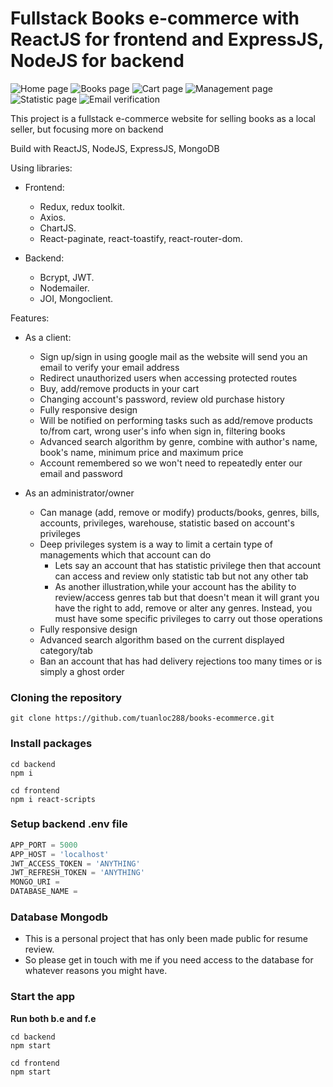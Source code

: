 # Fullstack Books e-commerce with ReactJS for frontend and ExpressJS, NodeJS for backend 

![Home page](https://res.cloudinary.com/dbiliw2ja/image/upload/v1689412094/homePage_i4et7t.png)
![Books page](https://res.cloudinary.com/dbiliw2ja/image/upload/v1689412096/productPage_xmged6.png)
![Cart page](https://res.cloudinary.com/dbiliw2ja/image/upload/v1689412094/cartPage_fun738.png)
![Management page](https://res.cloudinary.com/dbiliw2ja/image/upload/v1689412094/managementPage_ifdwto.png)
![Statistic page](https://res.cloudinary.com/dbiliw2ja/image/upload/v1689412095/statisticPage_b0n7op.png)
![Email verification](https://res.cloudinary.com/dbiliw2ja/image/upload/v1689412094/emailVerification_c9x6eg.png)

This project is a fullstack e-commerce website for selling books as a local seller, but focusing more on backend

Build with ReactJS, NodeJS, ExpressJS, MongoDB

Using libraries: 

+ Frontend: 
    - Redux, redux toolkit.
    - Axios.
    - ChartJS.
    - React-paginate, react-toastify, react-router-dom.
    
+ Backend: 
    - Bcrypt, JWT.
    - Nodemailer.
    - JOI, Mongoclient.

Features:

+ As a client:
    - Sign up/sign in using google mail as the website will send you an email to verify your email address
    - Redirect unauthorized users when accessing protected routes
    - Buy, add/remove products in your cart
    - Changing account's password, review old purchase history
    - Fully responsive design 
    - Will be notified on performing tasks such as add/remove products to/from cart, wrong user's info when sign in, filtering books
    - Advanced search algorithm by genre, combine with author's name, book's name, minimum price and maximum price
    - Account remembered so we won't need to repeatedly enter our email and password

+ As an administrator/owner
    - Can manage (add, remove or modify) products/books, genres, bills, accounts, privileges, warehouse, statistic based on account's privileges
    - Deep privileges system is a way to limit a certain type of managements which that account can do   
        - Lets say an account that has statistic privilege then that account can access and review only statistic tab but not any other tab
        - As another illustration,while your account has the ability to review/access genres tab but that doesn't mean it will grant you have the right to add, remove or alter any genres. Instead, you must have some specific privileges to carry out those operations
    - Fully responsive design
    - Advanced search algorithm based on the current displayed category/tab
    - Ban an account that has had delivery rejections too many times or is simply a ghost order

### Cloning the repository

```shell
git clone https://github.com/tuanloc288/books-ecommerce.git
```

### Install packages

```shell
cd backend
npm i
```

```shell
cd frontend
npm i react-scripts
```

### Setup backend .env file

```js
APP_PORT = 5000
APP_HOST = 'localhost'
JWT_ACCESS_TOKEN = 'ANYTHING'
JWT_REFRESH_TOKEN = 'ANYTHING'
MONGO_URI =
DATABASE_NAME = 
```

### Database Mongodb

- This is a personal project that has only been made public for resume review.
- So please get in touch with me if you need access to the database for whatever reasons you might have. 

### Start the app
**Run both b.e and f.e**

```shell
cd backend
npm start
```

```shell
cd frontend
npm start
```
